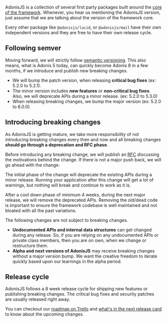 AdonisJS is a collection of several first party packages built around the [core of the framework](https://github.com/adonisjs/core). Whenever, you hear us mentioning the AdonisJS version, just assume that we are talking about the version of the framework core.

Every other package like `@adonisjs/lucid`, or `@adonisjs/mail` have their own independent versions and they are free to have their own release cycle.

## Following semver
Moving forward, we will strictly follow [semantic versioning](https://semver.org/). This also means, what is Adonis 5 today, can quickly become Adonis 8 in a few months, if we introduce and publish new breaking changes.

- We will bump the patch version, when releasing **critical bug fixes** (ex: 5.2.0 to 5.2.1).
- The minor version includes **new features** or **non-critical bug fixes**. Also, we will deprecate APIs during a minor release. (ex: 5.2.0 to 5.3.0)
- When releasing breaking changes, we bump the major version (ex: 5.2.0 to 6.0.0).

## Introducing breaking changes
As AdonisJS is getting mature, we take more responsibility of not introducing breaking changes every then and now and all breaking changes **should go through a deprecation and RFC phase**.

Before introducing any breaking change, we will publish an [RFC](https://github.com/adonisjs/rfcs) discussing the motivations behind the change. If there is not a major push back, we will go ahead with the change.

The initial phase of the change will deprecate the existing APIs during a minor release. Running your application after this change will get a lot of warnings, but nothing will break and continue to work as it is.

After a cool down phase of minimum 4 weeks, during the next major release, we will remove the deprecated APIs. Removing the old/dead code is important to ensure the framework codebase is well maintained and not bloated with all the past variations.

The following changes are not subject to breaking changes.

- **Undocumented APIs and internal data structures** can get changed during any release. So, if you are relying on any undocumented APIs or private class members, then you are on own, when we change or restructure them.
- **Alpha and next versions of AdonisJS** may receive breaking changes without a major version bump. We want the creative freedom to iterate quickly based upon our learnings in the alpha period.

## Release cycle
AdonisJS follows a 8 week release cycle for shipping new features or publishing breaking changes. The critical bug fixes and security patches are usually released right away.

You can checkout our [roadmap on Trello](https://trello.com/b/3klaHbfP/adonisjs-roadmap) and [what's in the next release card](https://trello.com/c/NejT6yf6/45-july-planning-2021) to know about the upcoming changes.

